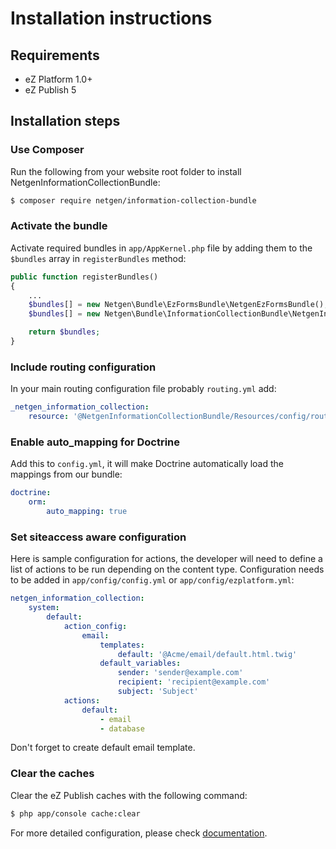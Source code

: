 Installation instructions
=========================

Requirements
------------

* eZ Platform 1.0+
* eZ Publish 5

Installation steps
------------------

### Use Composer

Run the following from your website root folder to install NetgenInformationCollectionBundle:

```bash
$ composer require netgen/information-collection-bundle
```

### Activate the bundle

Activate required bundles in `app/AppKernel.php` file by adding them to the `$bundles` array in `registerBundles` method:

```php
public function registerBundles()
{
    ...
    $bundles[] = new Netgen\Bundle\EzFormsBundle\NetgenEzFormsBundle();
    $bundles[] = new Netgen\Bundle\InformationCollectionBundle\NetgenInformationCollectionBundle();

    return $bundles;
}
```

### Include routing configuration

In your main routing configuration file probably `routing.yml` add:

```yaml
_netgen_information_collection:
    resource: '@NetgenInformationCollectionBundle/Resources/config/routing.yml'
```


### Enable auto_mapping for Doctrine

Add this to `config.yml`, it will make Doctrine automatically load the mappings from our bundle:

```yaml
doctrine:
    orm:
        auto_mapping: true
```


### Set siteaccess aware configuration

Here is sample configuration for actions, the developer will need to define a list of actions to be run depending on the content type.
Configuration needs to be added in `app/config/config.yml` or `app/config/ezplatform.yml`:

```yaml
netgen_information_collection:
    system:
        default:
            action_config:
                email:
                    templates:
                        default: '@Acme/email/default.html.twig'
                    default_variables:
                        sender: 'sender@example.com'
                        recipient: 'recipient@example.com'
                        subject: 'Subject'
            actions:
                default:
                    - email
                    - database
```

Don't forget to create default email template.

### Clear the caches

Clear the eZ Publish caches with the following command:

```bash
$ php app/console cache:clear
```

For more detailed configuration, please check [documentation](DOC.md).
